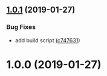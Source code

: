 <a name="1.0.1"></a>
## [1.0.1](https://github.com/christophehurpeau/reviewflow/compare/v1.0.0...v1.0.1) (2019-01-27)


### Bug Fixes

* add build script ([c747631](https://github.com/christophehurpeau/reviewflow/commit/c747631))


<a name="1.0.0"></a>
# 1.0.0 (2019-01-27)
